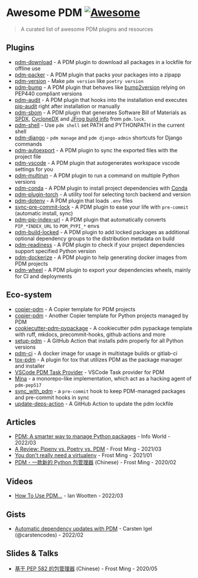 # Awesome PDM [![Awesome](https://awesome.re/badge-flat.svg)](https://awesome.re)
> A curated list of awesome PDM plugins and resources

## Plugins

- [pdm-download](https://github.com/pdm-project/pdm-download) - A PDM plugin to download all packages in a lockfile for offline use
- [pdm-packer](https://github.com/frostming/pdm-packer) - A PDM plugin that packs your packages into a zipapp
- [pdm-version](https://github.com/abersheeran/pdm-version) - Make `pdm version` like `poetry version`
- [pdm-bump](https://github.com/carstencodes/pdm-bump) - A PDM plugin that behaves like [bump2version](https://github.com/c4urself/bump2version) relying on PEP440 compliant versions
- [pdm-audit](https://github.com/carstencodes/pdm-audit) - A PDM plugin that hooks into the installation end executes [pip-audit](https://github.com/pypa/pip-audit) right after installation or manually
- [pdm-sbom](https://github.com/carstencodes/pdm-sbom) - A PDM plugin that generates Software Bill of Materials as [SPDX](https://spdx.org), [CycloneDX](https://cyclonedx.org) and [JFrog build info](https://buildinfo.org) from `pdm.lock`.
- [pdm-shell](https://github.com/abersheeran/pdm-shell) - Use `pdm shell` set PATH and PYTHONPATH in the current shell
- [pdm-django](https://github.com/neutron-sync/pdm-django/) - `pdm manage` and `pdm django-admin` shortcuts for Django commands
- [pdm-autoexport](https://github.com/frostming/pdm-autoexport) - A PDM plugin to sync the exported files with the project file
- [pdm-vscode](https://github.com/frostming/pdm-vscode) - A PDM plugin that autogenerates workspace vscode settings for you
- [pdm-multirun](https://github.com/pawamoy/pdm-multirun) - A PDM plugin to run a command on multiple Python versions
- [pdm-conda](https://github.com/macro128/pdm-conda) - A PDM plugin to install project dependencies with [Conda](https://docs.conda.io/projects/conda/en/latest/index.html)
- [pdm-plugin-torch](https://github.com/EmbarkStudios/pdm-plugin-torch) - A utility tool for selecting torch backend and version
- [pdm-dotenv](https://github.com/znd4/pdm-dotenv) - A PDM plugin that loads `.env` files
- [sync-pre-commit-lock](https://github.com/GabDug/sync-pre-commit-lock) - A PDM plugin to ease your life with `pre-commit` (automatic install, sync)
- [pdm-pip-index-url](https://github.com/theredfoxlee/pdm-pip-index-url) - A PDM plugin that automatically converts `PIP_*INDEX_URL` to `PDM_PYPI_*` envs
- [pdm-build-locked](https://github.com/sigma67/pdm-build-locked) - A PDM plugin to add locked packages as additional optional dependency groups to the distribution metadata on build
- [pdm-readiness](https://github.com/andriykohut/pdm-readiness) - A PDM plugin to check if your project dependencies support specified Python version
- [pdm-dockerize](https://github.com/noirbizarre/pdm-dockerize) - A PDM plugin to help generating docker images from PDM projects
- [pdm-wheel](https://github.com/GabDug/pdm-wheel) - A PDM plugin to export your dependencies wheels, mainly for CI and deployments

## Eco-system

- [copier-pdm](https://github.com/pdm-project/copier-pdm) - A Copier template for PDM projects
- [copier-pdm](https://github.com/pawamoy/copier-pdm) - Another Copier template for Python projects managed by PDM
- [cookiecutter-pdm-pypackage](https://github.com/Aviksaikat/cookiecutter-pdm-pypackage) - A cookiecutter pdm pypackage template with ruff, mkdocs, precommit-hooks, github actions and more
- [setup-pdm](https://github.com/pdm-project/setup-pdm) - A GitHub Action that installs pdm properly for all Python versions
- [pdm-ci](https://github.com/Seven45/pdm-ci) - A docker image for usage in multistage builds or gitlab-ci
- [tox-pdm](https://github.com/pdm-project/tox-pdm) - A plugin for tox that utilizes PDM as the package manager and installer
- [VSCode PDM Task Provider](https://marketplace.visualstudio.com/items?itemName=knowsuchagency.pdm-task-provider) - VSCode Task provider for PDM
- [Mina](https://github.com/GreyElaina/Mina) - a monorepo-like implementation, which act as a hacking agent of `pdm-pep517`
- [sync_with_pdm](https://github.com/floatingpurr/sync_with_pdm) - a `pre-commit` hook to keep PDM-managed packages and pre-commit hooks in sync
- [update-deps-action](https://github.com/marketplace/actions/pdm-update-dependencies) - A GitHub Action to update the pdm lockfile

## Articles

- [PDM: A smarter way to manage Python packages](https://www.infoworld.com/article/3654196/pdm-a-smarter-way-to-manage-python-packages.html) - Info World - 2022/03
- [A Review: Pipenv vs. Poetry vs. PDM](https://frostming.com/2021/03-26/pm-review-2021/) - Frost Ming - 2021/03
- [You don't really need a virtualenv](https://frostming.com/2021/01-22/introducing-pdm/) - Frost Ming - 2021/01
- [PDM - 一款新的 Python 包管理器](https://frostming.com/2020/02-28/pdm-introduction/) (Chinese) - Frost Ming - 2020/02

## Videos

- [How To Use PDM...](https://youtu.be/qOIWNSTYfcc) - Ian Wootten - 2022/03

## Gists

- [Automatic dependency updates with PDM](https://gist.github.com/carstencodes/bdf6c1664f49f387b6994a02965e787c) - Carsten Igel (@carstencodes) - 2022/02

## Slides & Talks

- [基于 PEP 582 的包管理器](https://slides.fming.dev/pep582/) (Chinese) - Frost Ming - 2020/05
